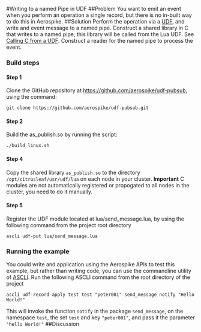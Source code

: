 #Writing to a named Pipe in UDF
##Problem
You want to emit an event when you perform an operation a single record, but there is no in-built
way to do this in Aerospike.
##Solution
Perform the operation via a [UDF](https://docs.aerospike.com/display/V3/User-Defined+Function+Guide), and write and event message to a named pipe. 
Construct a shared library in C that writes to a named pipe, 
this library will be called from the Lua UDF. See [Calling C from a UDF](https://docs.aerospike.com/pages/viewpage.action?pageId=3807960#LuaUDF–DevelopingLuaModules-ModuleswritteninC).
Construct a reader for the named pipe to process the event.
### Build steps
#### Step 1
Clone the GitHub repository at https://github.com/aerospike/udf-pubsub, using the command:
```
git clone https://github.com/aerospike/udf-pubsub.git
```
#### Step 2
Build the as_publish.so by running the script:
```
./build_linux.sh
```
#### Step 4
Copy the shared library ```as_publish.so``` to the directory ```/opt/citrusleaf/usr/udf/lua``` on each node in your cluster. 
__Important__ C modules are not automatically registered or propogated to all nodes in the cluster, you need to do it manually.
#### Step 5
Register the UDF module located at lua/send_message.lua, by using the following command from the project root directory
```
ascli udf-put lua/send_message.lua
``` 

### Running the example
You could write and application using the Aerospike APIs to test this example, but rather than writing code, you can use the commandline utility of [ASCLI](https://docs.aerospike.com/pages/viewpage.action?pageId=3807525).
Run the following ASCLI command from the root directory of the project
```
ascli udf-record-apply test test "peter001" send_message notify "Hello World!"
```
This will invoke the function ```notify``` in the package ```send_message```, on the namespace ```test```, the set ```test``` and key ```"peter001"```, and pass it the parameter ```"hello World!"```
##Discussion

